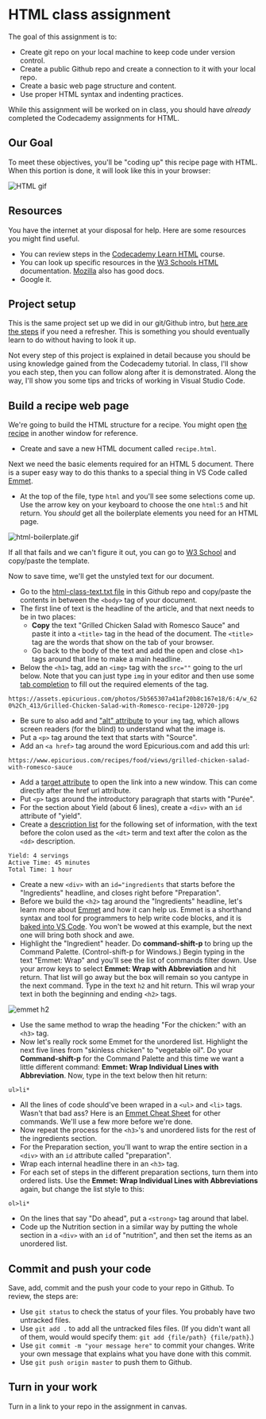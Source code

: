 # HTML class assignment

The goal of this assignment is to:

- Create git repo on your local machine to keep code under version control.
- Create a public Github repo and create a connection to it with your local repo.
- Create a basic web page structure and content.
- Use proper HTML syntax and indenting practices.

While this assignment will be worked on in class, you should have _already_ completed the Codecademy assignments for HTML.

## Our Goal

To meet these objectives, you'll be "coding up" this recipe page with HTML. When this portion is done, it will look like this in your browser:

![HTML gif](html-done.gif)

## Resources

You have the internet at your disposal for help. Here are some resources you might find useful.

- You can review steps in the [Codecademy Learn HTML](https://www.codecademy.com/learn/learn-html) course.
- You can look up specific resources in the [W3 Schools HTML](https://www.w3schools.com/html/default.asp) documentation. [Mozilla](https://developer.mozilla.org/en-US/docs/Web/HTML) also has good docs.
- Google it.

## Project setup

This is the same project set up we did in our git/Github intro, but [here are the steps](https://github.com/utdata/icj-class/blob/master/start_a_project.md) if you need a refresher. This is something you should eventually learn to do without having to look it up.

Not every step of this project is explained in detail because you should be using knowledge gained from the Codecademy tutorial. In class, I'll show you each step, then you can follow along after it is demonstrated. Along the way, I'll show you some tips and tricks of working in Visual Studio Code.

## Build a recipe web page

We're going to build the HTML structure for a recipe. You might open [the recipe](https://www.epicurious.com/recipes/food/views/grilled-chicken-salad-with-romesco-sauce) in another window for reference.

- Create and save a new HTML document called `recipe.html`.

Next we need the basic elements required for an HTML 5 document. There is a super easy way to do this thanks to a special thing in VS Code called [Emmet](https://code.visualstudio.com/docs/editor/emmet).

- At the top of the file, type `html` and you'll see some selections come up. Use the arrow key on your keyboard to choose the one `html:5` and hit return. You _should_ get all the boilerplate elements you need for an HTML page.

![html-boilerplate.gif](../images/html-boilerplate.gif)

If all that fails and we can't figure it out, you can go to [W3 School](https://www.w3schools.com/html/html5_intro.asp) and copy/paste the template.

Now to save time, we'll get the unstyled text for our document.

- Go to the [html-class-text.txt file](https://raw.githubusercontent.com/utdata/icj-class/master/html/html-class-text.txt) in this Github repo and copy/paste the contents in between the `<body>` tag of your document.
- The first line of text is the headline of the article, and that next needs to be in two places:
  - **Copy** the text "Grilled Chicken Salad with Romesco Sauce" and paste it into a `<title>` tag in the head of the document. The `<title>` tag are the words that show on the tab of your browser.
  - Go back to the body of the text and add the open and close `<h1>` tags around that line to make a main headline.
- Below the `<h1>` tag, add an `<img>` tag with the `src=""` going to the url below. Note that you can just type `img` in your editor and then use some [tab completion](https://code.visualstudio.com/docs/editor/intellisense) to fill out the required elements of the tag.

`https://assets.epicurious.com/photos/5b565307a41af20b8c167e18/6:4/w_620%2Ch_413/Grilled-Chicken-Salad-with-Romesco-recipe-120720-jpg`

- Be sure to also add and ["alt" attribute](https://www.w3schools.com/tags/att_img_alt.asp) to your `img` tag, which allows screen readers (for the blind) to understand what the image is.
- Put a `<p>` tag around the text that starts with "Source".
- Add an `<a href>` tag around the word Epicurious.com and add this url:

`https://www.epicurious.com/recipes/food/views/grilled-chicken-salad-with-romesco-sauce`

- Add a [target attribute](https://www.w3schools.com/tags/att_a_target.asp) to open the link into a new window. This can come directly after the href url attribute.
- Put `<p>` tags around the introductory paragraph that starts with "Purée".
- For the section about Yield (about 6 lines), create a `<div>` with an `id` attribute of "yield".
- Create a [description list](https://www.w3schools.com/html/html_lists_other.asp) for the following set of information, with the text before the colon used as the `<dt>` term and text after the colon as the `<dd>` description.

``` text
Yield: 4 servings
Active Time: 45 minutes
Total Time: 1 hour
```

- Create a new `<div>` with an `id="ingredients` that starts before the  "Ingredients" headline, and closes right before "Preparation".
- Before we build the `<h2>` tag around the "Ingredients" headline, let's learn more about [Emmet](https://docs.emmet.io/) and how it can help us. Emmet is a shorthand syntax and tool for programmers to help write code blocks, and it is [baked into VS Code](https://code.visualstudio.com/docs/editor/emmet). You won't be wowed at this example, but the next one will bring both shock and awe.
- Highlight the "Ingredient" header. Do **command-shift-p** to bring up the Command Palette. (Control-shift-p for Windows.) Begin typing in the text "Emmet: Wrap" and you'll see the list of commands filter down. Use your arrow keys to select **Emmet: Wrap with Abbreviation** and hit return. That list will go away but the box will remain so you cantype in the next command. Type in the text `h2` and hit return. This wil wrap your text in both the beginning and ending `<h2>` tags.

![emmet h2](../images/emmet-h2.gif)

- Use the same method to wrap the heading "For the chicken:" with an `<h3>` tag.
- Now let's really rock some Emmet for the unordered list. Highlight the next five lines from "skinless chicken" to "vegetable oil". Do your **Command-shift-p** for the Command Palette and this time we want a little different command: **Emmet: Wrap Individual Lines with Abbreviation**. Now, type in the text below then hit return:

`ul>li*`

- All the lines of code should've been wraped in a `<ul>` and `<li>` tags. Wasn't that bad ass? Here is an [Emmet Cheat Sheet](https://docs.emmet.io/cheat-sheet/) for other commands. We'll use a few more before we're done.
- Now repeat the process for the `<h3>`'s and unordered lists for the rest of the ingredients section.
- For the Preparation section, you'll want to wrap the entire section in a `<div>` with an `id` attribute called "preparation".
- Wrap each internal headline there in an `<h3>` tag.
- For each set of steps in the different preparation sections, turn them into ordered lists. Use the **Emmet: Wrap Individual Lines with Abbreviations** again, but change the list style to this:

`ol>li*`

- On the lines that say "Do ahead", put a `<strong>` tag around that label.
- Code up the Nutrition section in a similar way by putting the whole section in a `<div>` with an `id` of "nutrition", and then set the items as an unordered list.

## Commit and push your code

Save, add, commit and the push your code to your repo in Github. To review, the steps are:

- Use `git status` to check the status of your files. You probably have two untracked files.
- Use `git add .` to add all the untracked files files. (If you didn't want all of them, would would specify them: `git add {file/path} {file/path}`.)
- Use `git commit -m "your message here"` to commit your changes. Write your own message that explains what you have done with this commit.
- Use `git push origin master` to push them to Github.

## Turn in your work

Turn in a link to your repo in the assignment in canvas.
